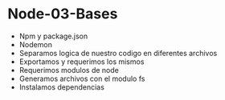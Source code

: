 # Node-03-Bases

* Npm y package.json
* Nodemon
* Separamos logica de nuestro codigo en diferentes archivos
* Exportamos y requerimos los mismos
* Requerimos modulos de node
* Generamos archivos con el modulo fs
* Instalamos dependencias